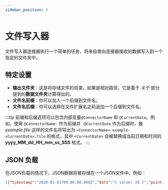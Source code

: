 ```yaml
---
sidebar_position: 3
---
```


# 文件写入器
文件写入器连接器执行一个简单的任务，将来自南向连接器接收的数据写入到一个指定的文件夹中。

## 特定设置
- **输出文件夹**：这是将存储文件的目录。如果是相对路径，它是基于 _关于_ 部分提到的**数据文件夹**计算得出的。
- **文件名前缀**：你可以加入一个前缀到文件名。
- **文件名后缀**：你可以选择在文件扩展名之前追加一个后缀到文件名。

:::tip
前缀和后缀选项可以包含内部变量`@ConnectorName` 和 `@CurrentDate`。例如，使用 `@ConnectorName-` 作为前缀并 `-@CurrentDate` 作为后缀时，像 _example.file_ 这样的文件名将导出为 `<ConnectorName>-example-<CurrentDate>.file` 的格式，其中 `<CurrentDate>` 会被替换成当前日期和时间的 **yyyy_MM_dd_HH_mm_ss_SSS** 格式。
:::

## JSON 负载
在JSON负载的情况下，JSON数据将被存储在一个JSON文件中。例如：
```json title="JSON file"
[{"timestamp":"2020-01-01T00:00:00.000Z","data":"{ value: 28 }","pointId":"MyPointId1"}]
```
